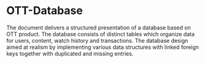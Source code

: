 # OTT-Database
The document delivers a structured presentation of a database based on OTT product. The database consists of distinct tables which organize data for users, content, watch history and transactions. The database design aimed at realism by implementing various data structures with linked foreign keys together with duplicated and missing entries.
